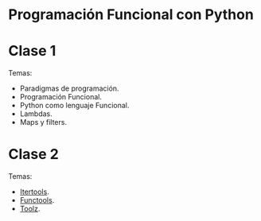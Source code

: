 # Programación Funcional con Python

# Clase 1
Temas:
- Paradigmas de programación.
- Programación Funcional.
- Python como lenguaje Funcional.
- Lambdas.
- Maps y filters.

# Clase 2
Temas:
- [Itertools](https://docs.python.org/3/library/itertools.html).
- [Functools](https://docs.python.org/3/library/functools.html).
- [Toolz](https://toolz.readthedocs.io/en/latest/api.html).
